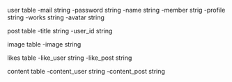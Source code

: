 user table
-mail string
-password string
-name string
-member strig
-profile string
-works string
-avatar string

post table
-title string
-user_id string

image table
-image string

likes table
-like_user string
-like_post string

content table
-content_user string
-content_post string